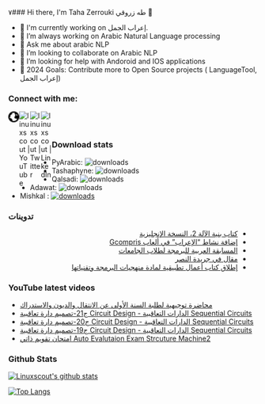 ٧### Hi there, I'm Taha Zerrouki طه زروقي 👋
- 🔭 I'm currently working on إعراب الجمل.
- 🔭 I’m always working on Arabic Natural Language processing
- 💬 Ask me about arabic NLP
- 👯 I’m looking to collaborate on Arabic NLP
- 🤔 I’m looking for help with Andoroid and IOS applications
- 🥅 2024 Goals: Contribute more to Open Source projects ( LanguageTool, إعراب الجمل)

### Connect with me:

[<img align="left" alt="tahadz.com" width="22px" src="https://raw.githubusercontent.com/iconic/open-iconic/master/svg/globe.svg" />](http://tahadz.com)
[<img align="left" alt="linuxscout | YouTube" width="22px" src="https://cdn.jsdelivr.net/npm/simple-icons@v3/icons/youtube.svg" />](https://www.youtube.com/@taha.zerrouki)
[<img align="left" alt="linuxscout | Twitter" width="22px" src="https://cdn.jsdelivr.net/npm/simple-icons@v3/icons/twitter.svg" />](http://twitter.com/linuxscout)
[<img align="left" alt="linuxscout | LinkedIn" width="22px" src="https://cdn.jsdelivr.net/npm/simple-icons@v3/icons/linkedin.svg" />](https://www.linkedin.com/in/tahazerrouki/)
<br />
<br />

### Download stats
* PyArabic: ![downloads](https://img.shields.io/pypi/dm/PyArabic?style=plastic)
* Tashaphyne: ![downloads](https://img.shields.io/pypi/dm/tashaphyne?style=plastic)
* Qalsadi: ![downloads](https://img.shields.io/pypi/dm/qalsadi?style=plastic)
* Adawat: ![downloads](https://img.shields.io/pypi/dm/adawat?style=plastic)
* Mishkal : [![downloads]( https://img.shields.io/sourceforge/dt/mishkal.svg)](http://sourceforge.org/projects/mishkal)


### تدوينات


<div dir="rtl">

<!-- BLOG-POST-LIST:START -->
- [كتاب بنية الآلة 2، النسخة الإنجليزية](https://tahadz.wordpress.com/2024/04/02/%d9%83%d8%aa%d8%a7%d8%a8-%d8%a8%d9%86%d9%8a%d8%a9-%d8%a7%d9%84%d8%a2%d9%84%d8%a9-2%d8%8c-%d8%a7%d9%84%d9%86%d8%b3%d8%ae%d8%a9-%d8%a7%d9%84%d8%a5%d9%86%d8%ac%d9%84%d9%8a%d8%b2%d9%8a%d8%a9/)
- [إضافة نشاط “الإعراب” في ألعاب Gcompris](https://tahadz.wordpress.com/2024/03/15/1028/)
- [المسابقة العربية للبرمجة لطلاب الجامعات](https://tahadz.wordpress.com/2024/03/11/%d8%a7%d9%84%d9%85%d8%b3%d8%a7%d8%a8%d9%82%d8%a9-%d8%a7%d9%84%d8%b9%d8%b1%d8%a8%d9%8a%d8%a9-%d9%84%d9%84%d8%a8%d8%b1%d9%85%d8%ac%d8%a9-%d9%84%d8%b7%d9%84%d8%a7%d8%a8-%d8%a7%d9%84%d8%ac%d8%a7%d9%85/)
- [مقال في جريدة النصر](https://tahadz.wordpress.com/2023/10/29/%d9%85%d9%82%d8%a7%d9%84-%d9%81%d9%8a-%d8%ac%d8%b1%d9%8a%d8%af%d8%a9-%d8%a7%d9%84%d9%86%d8%b5%d8%b1/)
- [إطلاق كتاب أعمال تطبيقية لمادة منهجيات البرمجة وتقنياتها](https://tahadz.wordpress.com/2023/09/26/mtibook/)
<!-- BLOG-POST-LIST:END -->
</div>


### YouTube latest videos
<!-- YOUTUBE:START -->
- [محاضرة توجيهية لطلبة السنة الأولى عن الانتقال والديون والاستدراك](https://www.youtube.com/watch?v=Nq-JJ1CEQ3Y)
- [ج21-تصميم دارة تعاقبية Circuit Design - الدارات التعاقبية  Sequential Circuits](https://www.youtube.com/watch?v=BmRcXrM9GLo)
- [ج20-تصميم دارة تعاقبية Circuit Design - الدارات التعاقبية  Sequential Circuits](https://www.youtube.com/watch?v=KfSZasTUZZA)
- [ج19-تصميم دارة تعاقبية Circuit Design - الدارات التعاقبية  Sequential Circuits](https://www.youtube.com/watch?v=MK2MyOG4nPM)
- [امتحان تقويم ذاتي Auto Evalutaion Exam Strcuture Machine2](https://www.youtube.com/watch?v=KDG4buYBcBw)
<!-- YOUTUBE:END -->

### Github Stats
[![Linuxscout's github stats](https://github-readme-stats.vercel.app/api?username=linuxscout&show_icons=true)](https://github.com/anuraghazra/github-readme-stats)

[![Top Langs](https://github-readme-stats.vercel.app/api/top-langs/?username=linuxscout&layout=compact)](https://github.com/anuraghazra/github-readme-stats)

<!--
**linuxscout/linuxscout** is a ✨ _special_ ✨ repository because its `README.md` (this file) appears on your GitHub profile.

Here are some ideas to get you started:

- 🔭 I’m currently working on ...
- 🌱 I’m currently learning ...
- 👯 I’m looking to collaborate on ...
- 🤔 I’m looking for help with ...
- 💬 Ask me about ...
- 📫 How to reach me: ...
- 😄 Pronouns: ...
- ⚡ Fun fact: ...
-->
